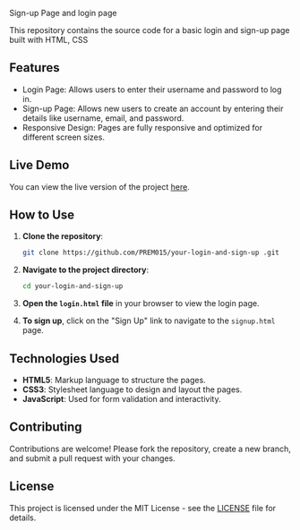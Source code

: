 
Sign-up Page and login page 

This repository contains the source code for a basic login and sign-up page built with HTML, CSS

## Features

- Login Page: Allows users to enter their username and password to log in.
- Sign-up Page: Allows new users to create an account by entering their details like username, email, and password.
- Responsive Design: Pages are fully responsive and optimized for different screen sizes.

## Live Demo

You can view the live version of the project [here](https://PREM015.github.io/login-and-sign-up).



## How to Use

1. **Clone the repository**:
   ```bash
   git clone https://github.com/PREM015/your-login-and-sign-up .git
   ```

2. **Navigate to the project directory**:
   ```bash
   cd your-login-and-sign-up
   ```

3. **Open the `login.html` file** in your browser to view the login page.

4. **To sign up**, click on the "Sign Up" link to navigate to the `signup.html` page.

## Technologies Used

- **HTML5**: Markup language to structure the pages.
- **CSS3**: Stylesheet language to design and layout the pages.
- **JavaScript**: Used for form validation and interactivity.

## Contributing

Contributions are welcome! Please fork the repository, create a new branch, and submit a pull request with your changes.

## License

This project is licensed under the MIT License - see the [LICENSE](LICENSE) file for details.




